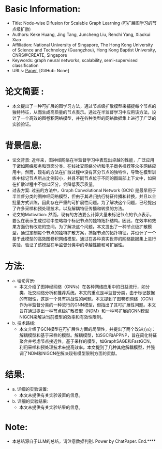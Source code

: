 # Basic Information:

- Title: Node-wise Difusion for Scalable Graph Learning (可扩展图学习的节点级扩散)
- Authors: Keke Huang, Jing Tang, Juncheng Liu, Renchi Yang, Xiaokui Xiao
- Affiliation: National University of Singapore, The Hong Kong University of Science and Technology (Guangzhou), Hong Kong Baptist University, CNRS@CREATE, Singapore
- Keywords: graph neural networks, scalability, semi-supervised classification
- URLs: [Paper](https://doi.org/10.1145/3543507.3583408), [GitHub: None]

# 论文简要 :

- 本文提出了一种可扩展的图学习方法，通过节点级扩散模型来捕捉每个节点的独特特征，从而生成高质量的节点表示。通过在半监督学习中应用该方法，设计了一个高效的图卷积网络模型，并在各种类型的网络数据集上进行了广泛的实验验证。

# 背景信息:

- 论文背景: 近年来，图神经网络在半监督学习中表现出卓越的性能，广泛应用于诸如网络服务和页面分类、在线社交网络分析和电子商务推荐等众多网络应用中。然而，现有的方法在扩散过程中没有区分节点的独特性，导致在模型训练中标记节点所占比例较小，并且不同节点位于不同的图局部上下文中，如果在扩散过程中不加以区分，会降低表示质量。
- 过去方案: 过去的方法中，Graph Convolutional Network (GCN) 是最早用于半监督分类的图神经网络模型，但由于其递归执行特征传播和转换，并且以全批量方式训练，因此存在严重的可扩展性问题。为了解决这个问题，已经提出了许多采样和预处理技术，以及解耦特征传播和转换的方法。
- 论文的Motivation: 然而，现有的方法要么计算大量未标记节点的节点表示，要么在表示生成过程中忽略每个标记节点的独特拓扑结构。因此，在效率和效果方面仍有改进的空间。为了解决这个问题，本文提出了一种节点级扩散模型，通过定制每个节点的独特扩散方案，捕捉节点的拓扑特征，并设计了一个基于此模型的高效图卷积网络模型。通过在各种真实世界的网络数据集上进行实验，验证了该模型在半监督分类中的卓越性能和可扩展性。

# 方法:

- a. 理论背景:
  - 本文介绍了图神经网络（GNNs）在各种网络应用中的日益流行，如分类、社交网络分析和推荐系统。本文的重点是半监督分类，由于标记数据的有限性，这是一个具有挑战性的问题。本文提到了图卷积网络（GCN）作为半监督分类的一种流行的GNN模型，但指出了其可扩展性问题。本文旨在通过提出一种节点级扩散模型（NDM）和一种可扩展的GNN模型NIGCN来解决当前模型的效率和有效性限制。
- b. 技术路线:
  - 本文介绍了GCN模型在可扩展性方面的局限性，并提出了两个改进方向：解耦模型和基于采样的模型。解耦模型，如SGC和APPNP，旨在简化特征聚合并考虑节点接近性。基于采样的模型，如GraphSAGE和FastGCN，利用采样和预处理技术来提高效率。本文提到了几种其他解耦模型，并强调了NDM和NIGCN在解决现有模型限制方面的贡献。

# 结果:

- a. 详细的实验设置:
  - 本文未提供有关实验设置的信息。
- b. 详细的实验结果:
  - 本文未提供有关实验结果的信息。

# Note:

- 本总结源自于LLM的总结，请注意数据判别. Power by ChatPaper. End.****